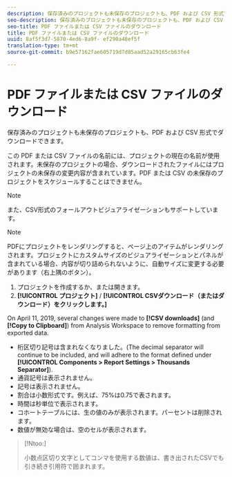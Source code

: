 ```yaml
---
description: 保存済みのプロジェクトも未保存のプロジェクトも、PDF および CSV 形式でダウンロードできます。
seo-description: 保存済みのプロジェクトも未保存のプロジェクトも、PDF および CSV 形式でダウンロードできます。
seo-title: PDF ファイルまたは CSV ファイルのダウンロード
title: PDF ファイルまたは CSV ファイルのダウンロード
uuid: 8af5f3d7-5870-4ed6-8a9f- ef290a48ef5f
translation-type: tm+mt
source-git-commit: b9e57162fae605719d7d85aad52a29165cb63fe4

---
```



# PDF ファイルまたは CSV ファイルのダウンロード

保存済みのプロジェクトも未保存のプロジェクトも、PDF および CSV 形式でダウンロードできます。

この PDF または CSV ファイルの名前には、プロジェクトの現在の名前が使用されます。未保存のプロジェクトの場合、ダウンロードされたファイルにはプロジェクトの未保存の変更内容が含まれています。PDF または CSV の未保存のプロジェクトをスケジュールすることはできません。

>[!NOTE]
>
>また、CSV形式のフォールアウトビジュアライゼーションもサポートしています。

>[!NOTE]
>
>PDFにプロジェクトをレンダリングすると、ページ上のアイテムがレンダリングされます。プロジェクトにカスタムサイズのビジュアライゼーションとパネルが含まれている場合、内容が切り詰められないように、自動サイズに変更する必要があります（右上隅のボタン）。

1. プロジェクトを作成するか、または開きます。
1. **[!UICONTROL プロジェクト]** / **[!UICONTROL CSVダウンロード（またはダウンロード）をクリックします。]**

On April 11, 2019, several changes were made to **[!CSV downloads]** (and **[!Copy to Clipboard]**) from Analysis Workspace to remove formatting from exported data.
* 桁区切り記号は含まれなくなりました。(The decimal separator will continue to be included, and will adhere to the format defined under **[!UICONTROL Components &gt; Report Settings &gt; Thousands Separator]**).
* 通貨記号は表示されません。
* 記号は表示されません。
* 割合は小数形式です。例えば、75%は0.75で表されます。
* 時間は秒単位で表示されます。
* コホートテーブルには、生の値のみが表示されます。パーセントは削除されます。
* 数値が無効な場合は、空のセルが表示されます。

>[!Ntoo:]
>
> 小数点区切り文字としてコンマを使用する数値は、書き出されたCSVでも引き続き引用符で囲まれます。